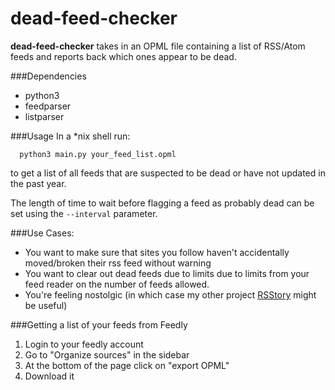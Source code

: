 # dead-feed-checker
**dead-feed-checker** takes in an OPML file containing a list of RSS/Atom feeds and reports back which ones appear to be dead.

###Dependencies
* python3
* feedparser
* listparser

###Usage
In a *nix shell run:
```
  python3 main.py your_feed_list.opml
```
to get a list of all feeds that are suspected to be dead or have not updated in the past year.

The length of time to wait before flagging a feed as probably dead can be set using the `--interval` parameter.

###Use Cases:
* You want to make sure that sites you follow haven't accidentally moved/broken their rss feed without warning
* You want to clear out dead feeds due to limits due to limits from your feed reader on the number of feeds allowed.
* You're feeling nostolgic (in which case my other project [RSStory](https://github.com/malnoxon/rsstory) might be useful)

###Getting a list of your feeds from Feedly
1. Login to your feedly account
2. Go to "Organize sources" in the sidebar
3. At the bottom of the page click on "export OPML"
4. Download it


